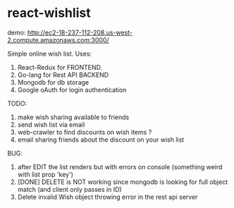 ﻿# react-wishlist
 demo: http://ec2-18-237-112-208.us-west-2.compute.amazonaws.com:3000/
 
 Simple online wish list. 
 Uses:
 1. React-Redux for FRONTEND.
 2. Go-lang for Rest API BACKEND
 3. Mongodb for db storage
 4. Google oAuth for login authentication
 
 TODO: 
 
 1. make wish sharing available to friends
 2. send wish list via email
 3. web-crawler to find discounts on wish items ?
 4. email sharing friends about the discount on your wish list

 BUG:
 1. after EDIT the list renders but with errors on console (something weird with list prop 'key')
 2. [DONE] DELETE is NOT working since mongodb is looking for full object match (and client only passes in ID)
 3. Delete invalid Wish object throwing error in the rest api server
 
